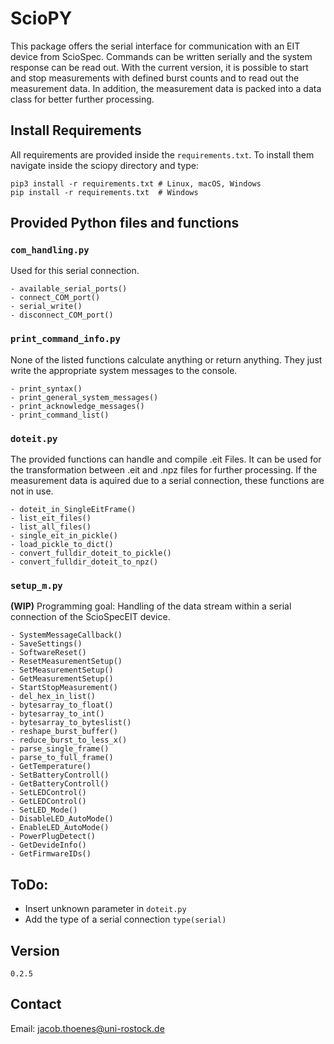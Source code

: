 # ScioPY

This package offers the serial interface for communication with an EIT device from ScioSpec. Commands can be written serially and the system response can be read out. With the current version, it is possible to start and stop measurements with defined burst counts and to read out the measurement data. In addition, the measurement data is packed into a data class for better further processing.

## Install Requirements

All requirements are provided inside the `requirements.txt`. To install them navigate inside the sciopy directory and type:

    pip3 install -r requirements.txt # Linux, macOS, Windows
    pip install -r requirements.txt  # Windows


## Provided Python files and functions

### `com_handling.py`

Used for this serial connection.

    - available_serial_ports()
    - connect_COM_port()
    - serial_write()
    - disconnect_COM_port()

### `print_command_info.py` 

None of the listed functions calculate anything or return anything. They just write the appropriate system messages to the console.

    - print_syntax()
    - print_general_system_messages()
    - print_acknowledge_messages()
    - print_command_list()

### `doteit.py` 

The provided functions can handle and compile .eit Files.
It can be used for the transformation between .eit and .npz files for further processing. If the measurement data is aquired due to a serial connection, these functions are not in use.

    - doteit_in_SingleEitFrame()
    - list_eit_files()
    - list_all_files()
    - single_eit_in_pickle()
    - load_pickle_to_dict()
    - convert_fulldir_doteit_to_pickle()
    - convert_fulldir_doteit_to_npz()

### `setup_m.py`

**(WIP)** Programming goal: Handling of the data stream within a serial connection of the ScioSpecEIT device.


    - SystemMessageCallback()
    - SaveSettings()
    - SoftwareReset()
    - ResetMeasurementSetup()
    - SetMeasurementSetup()
    - GetMeasurementSetup()
    - StartStopMeasurement()
    - del_hex_in_list()
    - bytesarray_to_float()
    - bytesarray_to_int()
    - bytesarray_to_byteslist()
    - reshape_burst_buffer()
    - reduce_burst_to_less_x()
    - parse_single_frame()
    - parse_to_full_frame()
    - GetTemperature()
    - SetBatteryControll()
    - GetBatteryControll()
    - SetLEDControl()
    - GetLEDControl()
    - SetLED_Mode()
    - DisableLED_AutoMode()
    - EnableLED_AutoMode()
    - PowerPlugDetect()
    - GetDevideInfo()
    - GetFirmwareIDs()


## ToDo:

- Insert unknown parameter in `doteit.py`
- Add the type of a serial connection `type(serial)`


## Version

    0.2.5

## Contact

Email: jacob.thoenes@uni-rostock.de